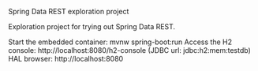 Spring Data REST exploration project

Exploration project for trying out Spring Data REST. 
 
Start the embedded container: mvnw spring-boot:run
Access the H2 console: http://localhost:8080/h2-console (JDBC url: jdbc:h2:mem:testdb)
HAL browser: http://localhost:8080